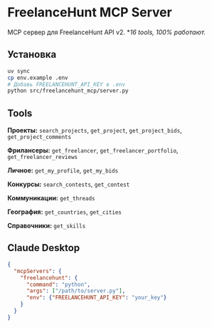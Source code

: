 # FreelanceHunt MCP Server

MCP сервер для FreelanceHunt API v2. **16 tools, 100% работают.*

## Установка

```bash
uv sync
cp env.example .env
# Добавь FREELANCEHUNT_API_KEY в .env
python src/freelancehunt_mcp/server.py
```

## Tools

**Проекты:** `search_projects`, `get_project`, `get_project_bids`, `get_project_comments`

**Фрилансеры:** `get_freelancer`, `get_freelancer_portfolio`, `get_freelancer_reviews`

**Личное:** `get_my_profile`, `get_my_bids`

**Конкурсы:** `search_contests`, `get_contest`

**Коммуникации:** `get_threads`

**География:** `get_countries`, `get_cities`

**Справочники:** `get_skills`

## Claude Desktop

```json
{
  "mcpServers": {
    "freelancehunt": {
      "command": "python",
      "args": ["/path/to/server.py"],
      "env": {"FREELANCEHUNT_API_KEY": "your_key"}
    }
  }
}
```